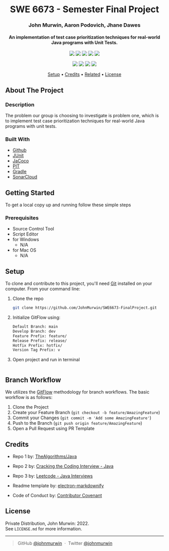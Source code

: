 <!--
*** JOHN MURWIN UNIVERSAL README TEMPLATE

*** UPDATED: 02/22/2022
*** BY: John Murwin
-->

<!--
*** To avoid retyping too much info. Do a search and replace for the following:
*** github_username, repo_name, twitter_handle, email, project_title, project_description, sonar_project_key
-->

<!-- PROJECT SHIELDS -->
<!--
*** I'm using markdown "reference style" links for readability.
*** Reference links are enclosed in brackets [ ] instead of parentheses ( ).
*** See the bottom of this document for the declaration of the reference variables
*** for contributors-url, forks-url, etc. This is an optional, concise syntax you may use.
*** https://www.markdownguide.org/basic-syntax/#reference-style-links
-->




<h1 align="center">
  <br>
  SWE 6673 - Semester Final Project
  <br>
</h1>

<h3 align="center">John Murwin, Aaron Podovich, Jhane Dawes</h3>

<h4 align="center">An implementation of test case prioritization techniques for real-world Java programs with Unit Tests.</h4>

<p align="center">
  <a>
    <img src="https://sonarcloud.io/api/project_badges/measure?project=JohnMurwin_SWE6673-FinalProject&metric=alert_status">
    <img src="https://sonarcloud.io/api/project_badges/measure?project=JohnMurwin_SWE6673-FinalProject&metric=bugs">
    <img src="https://sonarcloud.io/api/project_badges/measure?project=JohnMurwin_SWE6673-FinalProject&metric=code_smells">
    <img src="https://sonarcloud.io/api/project_badges/measure?project=JohnMurwin_SWE6673-FinalProject&metric=vulnerabilities">
    <img src="https://sonarcloud.io/api/project_badges/measure?project=JohnMurwin_SWE6673-FinalProject&metric=coverage">
  </a>
</p>
<p align="center">
  <a>
    <img src="https://sonarcloud.io/api/project_badges/measure?project=JohnMurwin_SWE6673-FinalProject&metric=sqale_rating">
    <img src="https://sonarcloud.io/api/project_badges/measure?project=JohnMurwin_SWE6673-FinalProject&metric=reliability_rating">
    <img src="https://sonarcloud.io/api/project_badges/measure?project=JohnMurwin_SWE6673-FinalProject&metric=security_rating">
    <img src="https://sonarcloud.io/api/project_badges/measure?project=JohnMurwin_SWE6673-FinalProject&metric=sqale_index">
  </a>
</p>

<p align="center">
  <a href="#setup">Setup</a> •
  <a href="#credits">Credits</a> •
  <a href="#related">Related</a> •
  <a href="#license">License</a>
</p>

<!-- ABOUT THE PROJECT -->
## About The Project
### Description
The problem our group is choosing to investigate is problem one, which is to
implement test case prioritization techniques for real-world Java programs with unit tests.

### Built With

* [Github](https://www.github.com)
* [JUnit]()
* [JaCoco]()
* [PIT]()
* [Gradle]()
* [SonarCloud]()

<!-- GETTING STARTED -->
## Getting Started

To get a local copy up and running follow these simple steps

### Prerequisites
* Source Control Tool
* Script Editor
* for Windows
    * N/A
* for Mac OS
    * N/A

## Setup

To clone and contribute to this project, you'll need [Git](https://git-scm.com) installed on your computer. From your command line:

1. Clone the repo
   ```sh
   git clone https://github.com/JohnMurwin/SWE6673-FinalProject.git
   ```
2. Initialize GitFlow using:
   ```sh
   Default Branch: main
   Develop Branch: dev
   Feature Prefix: feature/
   Release Prefix: release/
   Hotfix Prefix: hotfix/
   Version Tag Prefix: v
   ```
3. Open project and run in terminal
    ```sh
    
    ```

<!-- CONTRIBUTING -->
## Branch Workflow

We utilizes the [GitFlow]() methodology for branch workflows. The basic workflow is as follows:

1. Clone the Project
2. Create your Feature Branch (`git checkout -b feature/AmazingFeature`)
3. Commit your Changes (`git commit -m 'Add some AmazingFeature'`)
4. Push to the Branch (`git push origin feature/AmazingFeature`)
5. Open a Pull Request using PR Template





## Credits
- Repo 1 by: [TheAlgorithms/Java](https://github.com/TheAlgorithms/Java)
- Repo 2 by: [Cracking the Coding Interview - Java](https://github.com/careercup/CtCI-6th-Edition/tree/master/Java)
- Repo 3 by: [Leetcode - Java Interviews](https://github.com/kdn251/interviews)

- Readme template by: [electron-markdownify](https://github.com/amitmerchant1990/electron-markdownify/blob/master/README.md)
- Code of Conduct by: [Contributor Covenant](https://www.contributor-covenant.org/version/2/1/code_of_conduct.html)


<!-- LICENSE -->
## License

Private Distribution, John Murwin: 2022.   
See `LICENSE.md` for more information.

---

> GitHub [@johnmurwin](https://github.com/johnmurwin) &nbsp;&middot;&nbsp;
> Twitter [@johnmurwin](https://twitter.com/johnmurwin)



<!-- MARKDOWN LINKS & IMAGES -->
<!-- https://www.markdownguide.org/basic-syntax/#reference-style-links -->
